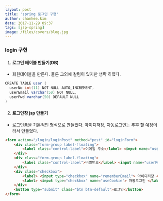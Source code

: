 ```yaml
---
layout: post
title: 'spring 로그인 구현'
author: chanhee.kim
date: 2017-11-29 09:37
tags: [jsp-spring]
image: /files/covers/blog.jpg
---
```


### login 구현

1. #### 로그인 테이블 만들기(DB)
 - 회원테이블을 만든다. 물론 그외에 칼럼이 있지만 생략 하였다.
``` java
CREATE TABLE user (
  userNo int(11) NOT NULL AUTO_INCREMENT,
  userEmail varchar(50) NOT NULL,
  userPwd varchar(50) DEFAULT NULL
)
```

2. #### 로그인창 jsp 만들기
 - 로그인폼을 기본적인 형식으로 만들었다. 아이디저장, 자동로그인는 추후 할 예정이라서 만들었다.
``` html
<form action="/login/loginPost" method="post" id="loginForm">
	<div class="form-group label-floating">
		<label class="control-label">이메일 주소</label> <input name="userEmail" type="text" id="exampleInputEmail1" class="form-control" value="${cookie.rememberID.value}">
	</div>
	<div class="form-group label-floating">
		<label class="control-label">비밀번호</label> <input name="userPwd" type="password" id="exampleInputPassword1" class="form-control">
	</div>
	<div class="checkbox">
		<label> <input type="checkbox" name="rememberEmail"> 아이디저장 </label>
		<label> <input type="checkbox" name="useCookie"> 자동로그인 </label>
	</div>
	<button type="submit" class="btn btn-default">로그인</button>
</form>
```
